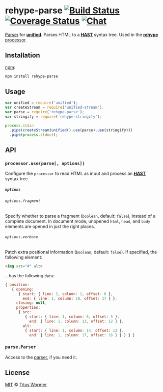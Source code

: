 # rehype-parse [![Build Status][build-badge]][build-status] [![Coverage Status][coverage-badge]][coverage-status] [![Chat][chat-badge]][chat]

[Parser][] for [**unified**][unified].  Parses HTML to a
[**HAST**][hast] syntax tree.  Used in the [**rehype**
processor][processor].

## Installation

[npm][]:

```bash
npm install rehype-parse
```

## Usage

```js
var unified = require('unified');
var createStream = require('unified-stream');
var parse = require('rehype-parse');
var stringify = require('rehype-stringify');

process.stdin
  .pipe(createStream(unified().use(parse).use(stringify)))
  .pipe(process.stdout);
```

## API

### `processor.use(parse[, options])`

Configure the `processor` to read HTML as input and process an
[**HAST**][hast] syntax tree.

##### `options`

###### `options.fragment`

Specify whether to parse a fragment (`boolean`, default: `false`),
instead of a complete document.  In document mode, unopened `html`,
`head`, and `body` elements are opened in just the right places.

###### `options.verbose`

Patch extra positional information (`boolean`, default: `false`).
If specified, the following element:

```html
<img src="#" alt>
```

...has the following `data`:

```js
{ position:
   { opening:
      { start: { line: 1, column: 1, offset: 0 },
        end: { line: 1, column: 18, offset: 17 } },
     closing: null,
     properties:
      { src:
         { start: { line: 1, column: 6, offset: 5 },
           end: { line: 1, column: 13, offset: 12 } },
        alt:
         { start: { line: 1, column: 14, offset: 13 },
           end: { line: 1, column: 17, offset: 16 } } } } }
```

### `parse.Parser`

Access to the [parser][], if you need it.

## License

[MIT][license] © [Titus Wormer][author]

<!-- Definitions -->

[build-badge]: https://img.shields.io/travis/wooorm/rehype.svg

[build-status]: https://travis-ci.org/wooorm/rehype

[coverage-badge]: https://img.shields.io/codecov/c/github/wooorm/rehype.svg

[coverage-status]: https://codecov.io/github/wooorm/rehype

[chat-badge]: https://img.shields.io/gitter/room/wooorm/rehype.svg

[chat]: https://gitter.im/wooorm/rehype

[license]: https://github.com/wooorm/rehype/blob/master/LICENSE

[author]: http://wooorm.com

[npm]: https://docs.npmjs.com/cli/install

[unified]: https://github.com/unifiedjs/unified

[processor]: https://github.com/wooorm/rehype/blob/master/packages/rehype

[hast]: https://github.com/syntax-tree/hast

[parser]: https://github.com/unifiedjs/unified#processorparser
